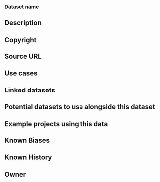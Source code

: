 ### Dataset name


## Description

## Copyright

## Source URL

## Use cases

## Linked datasets

## Potential datasets to use alongside this dataset

## Example projects using this data

## Known Biases

## Known History

## Owner
